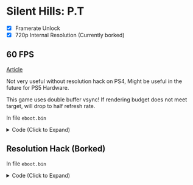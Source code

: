 # Silent Hills: P.T

- [x] Framerate Unlock
- [x] 720p Internal Resolution (Currently borked)

## 60 FPS

[Article](https://illusion0001.github.io/patches/2021/04/29/pt-60fps/)

Not very useful without resolution hack on PS4, Might be useful in the future for PS5 Hardware.

This game uses double buffer vsync! If rendering budget does not meet target, will drop to half refresh rate.

In file `eboot.bin`

<details>
<summary>Code (Click to Expand)</summary>

```
be 01 00 00 00 e8 f3 51 2b 00

be 00 00 00 00 e8 f3 51 2b 00
```

</details>

## Resolution Hack (Borked)

In file `eboot.bin`

<details>
<summary>Code (Click to Expand)</summary>

```
48 b8 80 07 00 00 38 04 00 00

48 b8 00 05 00 00 d0 02 00 00
```

</details>
